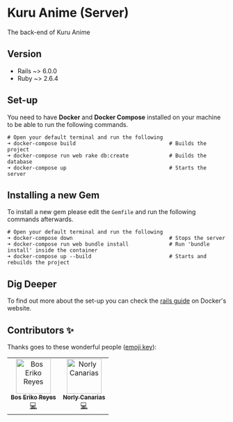 # Kuru Anime (Server)
The back-end of Kuru Anime

## Version
- Rails ~> 6.0.0
- Ruby ~> 2.6.4

## Set-up
You need to have **Docker** and **Docker Compose** installed on your machine to be able to run the following commands.

```
# Open your default terminal and run the following
➜ docker-compose build                              # Builds the project
➜ docker-compose run web rake db:create             # Builds the database
➜ docker-compose up                                 # Starts the server
```

## Installing a new Gem
To install a new gem please edit the `Gemfile` and run the following commands afterwards.
```
# Open your default terminal and run the following
➜ docker-compose down                               # Stops the server
➜ docker-compose run web bundle install             # Run 'bundle install' inside the container
➜ docker-compose up --build                         # Starts and rebuilds the project
```

## Dig Deeper
To find out more about the set-up you can check the [rails guide](https://docs.docker.com/compose/rails/) on Docker's website.

## Contributors ✨

Thanks goes to these wonderful people ([emoji key](https://allcontributors.org/docs/en/emoji-key)):

<!-- ALL-CONTRIBUTORS-LIST:START - Do not remove or modify this section -->
<!-- prettier-ignore -->
<table>
  <tr>
    <td align="center"><a href="https://github.com/BosEriko"><img src="https://github.com/boseriko.png?size=200" width="80px;" alt="Bos Eriko Reyes"/><br /><sub><b>Bos Eriko Reyes</b></sub></a><br /><a href="https://github.com/kuru-project/main-website-server/commits?author=BosEriko" title="Code">💻</a></td>
    <td align="center"><a href="https://github.com/lyc4n"><img src="https://github.com/lyc4n.png?size=200" width="80px;" alt="Norly Canarias"/><br /><sub><b>Norly Canarias</b></sub></a><br /><a href="https://github.com/kuru-project/main-website-server/commits?author=lyc4n" title="Code">💻</a></td>
  </tr>
</table>
<!-- ALL-CONTRIBUTORS-LIST:END -->
